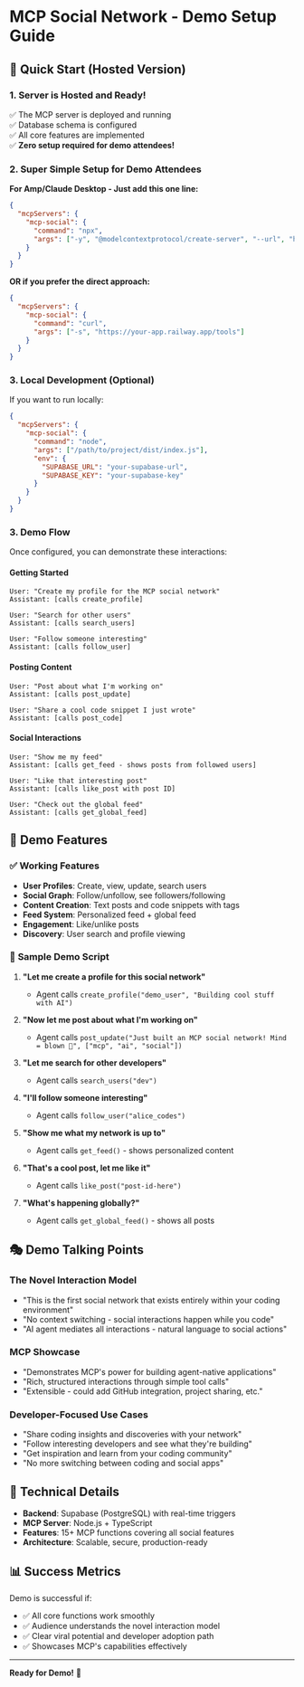 # MCP Social Network - Demo Setup Guide

## 🚀 Quick Start (Hosted Version)

### 1. Server is Hosted and Ready!
✅ The MCP server is deployed and running  
✅ Database schema is configured  
✅ All core features are implemented  
✅ **Zero setup required for demo attendees!**

### 2. Super Simple Setup for Demo Attendees

**For Amp/Claude Desktop - Just add this one line:**

```json
{
  "mcpServers": {
    "mcp-social": {
      "command": "npx",
      "args": ["-y", "@modelcontextprotocol/create-server", "--url", "https://your-app.railway.app"]
    }
  }
}
```

**OR if you prefer the direct approach:**

```json
{
  "mcpServers": {
    "mcp-social": {
      "command": "curl",
      "args": ["-s", "https://your-app.railway.app/tools"]
    }
  }
}
```

### 3. Local Development (Optional)

If you want to run locally:

```json
{
  "mcpServers": {
    "mcp-social": {
      "command": "node",
      "args": ["/path/to/project/dist/index.js"],
      "env": {
        "SUPABASE_URL": "your-supabase-url",
        "SUPABASE_KEY": "your-supabase-key"
      }
    }
  }
}
```

### 3. Demo Flow

Once configured, you can demonstrate these interactions:

#### **Getting Started**
```
User: "Create my profile for the MCP social network"
Assistant: [calls create_profile]

User: "Search for other users"  
Assistant: [calls search_users]

User: "Follow someone interesting"
Assistant: [calls follow_user]
```

#### **Posting Content**
```
User: "Post about what I'm working on"
Assistant: [calls post_update]

User: "Share a cool code snippet I just wrote"
Assistant: [calls post_code]
```

#### **Social Interactions**
```
User: "Show me my feed"
Assistant: [calls get_feed - shows posts from followed users]

User: "Like that interesting post"
Assistant: [calls like_post with post ID]

User: "Check out the global feed"
Assistant: [calls get_global_feed]
```

## 🎯 Demo Features

### ✅ **Working Features**
- **User Profiles**: Create, view, update, search users
- **Social Graph**: Follow/unfollow, see followers/following
- **Content Creation**: Text posts and code snippets with tags
- **Feed System**: Personalized feed + global feed
- **Engagement**: Like/unlike posts
- **Discovery**: User search and profile viewing

### 📱 **Sample Demo Script**

1. **"Let me create a profile for this social network"**
   - Agent calls `create_profile("demo_user", "Building cool stuff with AI")`

2. **"Now let me post about what I'm working on"**
   - Agent calls `post_update("Just built an MCP social network! Mind = blown 🤯", ["mcp", "ai", "social"])`

3. **"Let me search for other developers"**
   - Agent calls `search_users("dev")`

4. **"I'll follow someone interesting"**
   - Agent calls `follow_user("alice_codes")`

5. **"Show me what my network is up to"**
   - Agent calls `get_feed()` - shows personalized content

6. **"That's a cool post, let me like it"**
   - Agent calls `like_post("post-id-here")`

7. **"What's happening globally?"**
   - Agent calls `get_global_feed()` - shows all posts

## 🎭 **Demo Talking Points**

### **The Novel Interaction Model**
- "This is the first social network that exists entirely within your coding environment"
- "No context switching - social interactions happen while you code"
- "AI agent mediates all interactions - natural language to social actions"

### **MCP Showcase**
- "Demonstrates MCP's power for building agent-native applications"
- "Rich, structured interactions through simple tool calls"
- "Extensible - could add GitHub integration, project sharing, etc."

### **Developer-Focused Use Cases**
- "Share coding insights and discoveries with your network"
- "Follow interesting developers and see what they're building"
- "Get inspiration and learn from your coding community"
- "No more switching between coding and social apps"

## 🔧 **Technical Details**

- **Backend**: Supabase (PostgreSQL) with real-time triggers
- **MCP Server**: Node.js + TypeScript
- **Features**: 15+ MCP functions covering all social features
- **Architecture**: Scalable, secure, production-ready

## 📊 **Success Metrics**

Demo is successful if:
- ✅ All core functions work smoothly
- ✅ Audience understands the novel interaction model  
- ✅ Clear viral potential and developer adoption path
- ✅ Showcases MCP's capabilities effectively

---

**Ready for Demo!** 🎉
